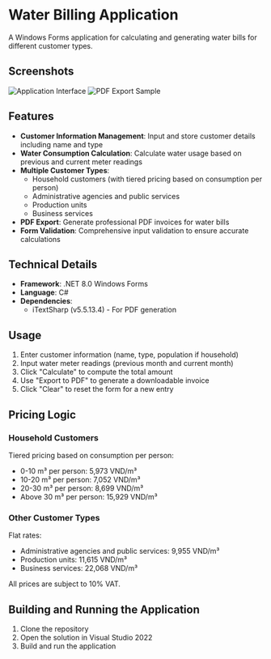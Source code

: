 # Water Billing Application

A Windows Forms application for calculating and generating water bills for different customer types.

## Screenshots

![Application Interface](![image](https://github.com/user-attachments/assets/892407d6-e4a0-417f-8cac-7c44d92297f4)
)
![PDF Export Sample](![image](https://github.com/user-attachments/assets/214066b4-d7ee-499f-bade-6cc79fe3a1da)
)

## Features

- **Customer Information Management**: Input and store customer details including name and type
- **Water Consumption Calculation**: Calculate water usage based on previous and current meter readings
- **Multiple Customer Types**:
  - Household customers (with tiered pricing based on consumption per person)
  - Administrative agencies and public services
  - Production units
  - Business services
- **PDF Export**: Generate professional PDF invoices for water bills
- **Form Validation**: Comprehensive input validation to ensure accurate calculations

## Technical Details

- **Framework**: .NET 8.0 Windows Forms
- **Language**: C#
- **Dependencies**: 
  - iTextSharp (v5.5.13.4) - For PDF generation

## Usage

1. Enter customer information (name, type, population if household)
2. Input water meter readings (previous month and current month)
3. Click "Calculate" to compute the total amount
4. Use "Export to PDF" to generate a downloadable invoice
5. Click "Clear" to reset the form for a new entry

## Pricing Logic

### Household Customers
Tiered pricing based on consumption per person:
- 0-10 m³ per person: 5,973 VND/m³
- 10-20 m³ per person: 7,052 VND/m³
- 20-30 m³ per person: 8,699 VND/m³
- Above 30 m³ per person: 15,929 VND/m³

### Other Customer Types
Flat rates:
- Administrative agencies and public services: 9,955 VND/m³
- Production units: 11,615 VND/m³
- Business services: 22,068 VND/m³

All prices are subject to 10% VAT.

## Building and Running the Application

1. Clone the repository
2. Open the solution in Visual Studio 2022
3. Build and run the application 
